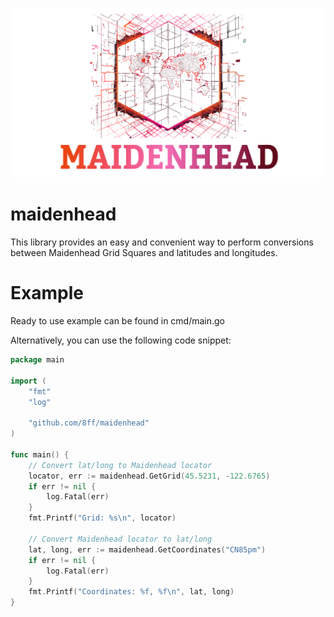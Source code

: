 ![logo](media/logo.svg)
# maidenhead
This library provides an easy and convenient way to perform conversions between Maidenhead Grid Squares and latitudes and longitudes.

# Example
Ready to use example can be found in cmd/main.go

Alternatively, you can use the following code snippet:
```go
package main

import (
	"fmt"
	"log"

	"github.com/8ff/maidenhead"
)

func main() {
	// Convert lat/long to Maidenhead locator
	locator, err := maidenhead.GetGrid(45.5231, -122.6765)
	if err != nil {
		log.Fatal(err)
	}
	fmt.Printf("Grid: %s\n", locator)

	// Convert Maidenhead locator to lat/long
	lat, long, err := maidenhead.GetCoordinates("CN85pm")
	if err != nil {
		log.Fatal(err)
	}
	fmt.Printf("Coordinates: %f, %f\n", lat, long)
}
```